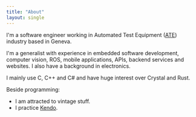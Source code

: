 ```yaml
---
title: "About"
layout: single
---
```


I'm a software engineer working in Automated Test Equipment ([ATE](https://en.wikipedia.org/wiki/Automatic_test_equipment)) industry based in Geneva.

I'm a generalist with experience in embedded software development, computer vision, ROS, mobile applications, APIs, backend services and websites. I also have a background in electronics.

I mainly use C, C++ and C# and have huge interest over Crystal and Rust.

Beside programming:

- I am attracted to vintage stuff.
- I practice [Kendo](https://www.youtube.com/watch?v=Cb13DKpDd_k).
